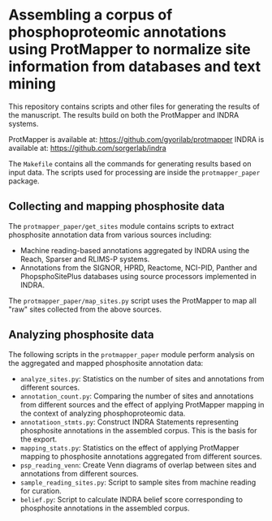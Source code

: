 # Assembling a corpus of phosphoproteomic annotations using ProtMapper to normalize site information from databases and text mining

This repository contains scripts and other files for generating the results
of the manuscript. The results build on both the ProtMapper and INDRA
systems.

ProtMapper is available at: https://github.com/gyorilab/protmapper
INDRA is available at: https://github.com/sorgerlab/indra

The `Makefile` contains all the commands for generating results based on
input data. The scripts used for processing are inside the `protmapper_paper`
package.

## Collecting and mapping phosphosite data

The `protmapper_paper/get_sites` module contains scripts to extract
phosphosite annotation data from various sources including:
- Machine reading-based annotations aggregated by INDRA using the Reach,
  Sparser and RLIMS-P systems.
- Annotations from the SIGNOR, HPRD, Reactome, NCI-PID, Panther and
  PhopsphoSitePlus databases using source processors implemented in INDRA.

The `protmapper_paper/map_sites.py` script uses the ProtMapper to
map all "raw" sites collected from the above sources.

## Analyzing phosphosite data

The following scripts in the `protmapper_paper` module perform analysis on the
aggregated and mapped phosphosite annotation data:
- `analyze_sites.py`: Statistics on the number of sites and annotations
  from different sources.
- `annotation_count.py`: Comparing the number of sites and annotations
  from different sources and the effect of applying ProtMapper mapping
  in the context of analyzing phosphoproteomic data.
- `annotatioon_stmts.py`: Construct INDRA Statements representing phosphosite
  annotations in the assembled corpus. This is the basis for the export.
- `mapping_stats.py`: Statistics on the effect of applying ProtMapper mapping
  to phosphosite annotations aggregated from different sources.
- `psp_reading_venn`: Create Venn diagrams of overlap between sites and
  annotations from different sources.
- `sample_reading_sites.py`: Script to sample sites from machine reading for
  curation.
- `belief.py`: Script to calculate INDRA belief score corresponding to
   phosphosite annotations in the assembled corpus.
